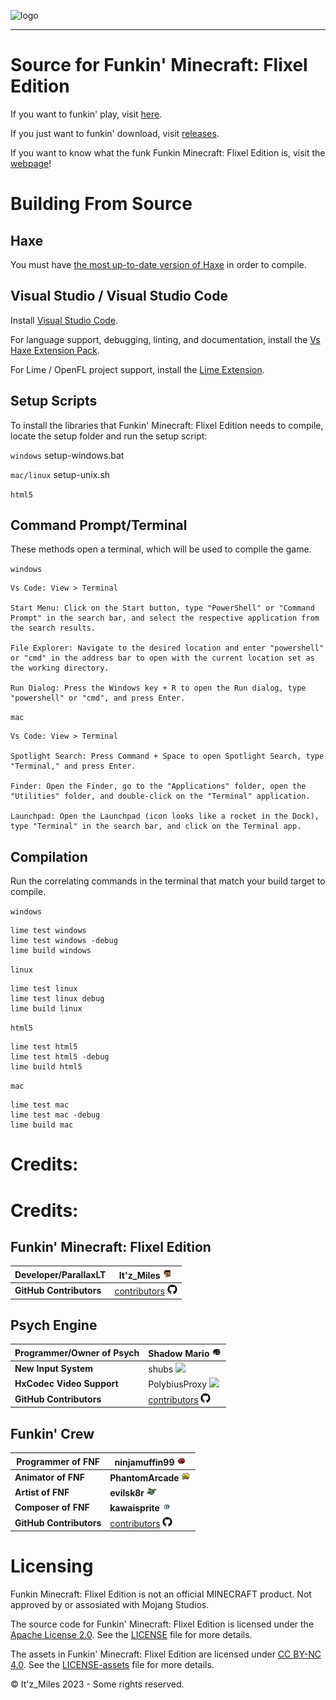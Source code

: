 

<!--This is the markdown readme. View the pretty format on the webpage:
https://github.com/Itz-Miles/Funkin-Minecraft-flixel
-->
![logo](./art/logos/logo/logoHD.png)
___
# Source for Funkin' Minecraft: Flixel Edition
If you want to funkin' play, visit [here](https://itz-miles.github.io/funkinMinecraft/play).

If you just want to funkin' download, visit [releases](https://github.com/Itz-Miles/Funkin-Minecraft/releases/latest).

If you want to know what the funk Funkin Minecraft: Flixel Edition is, visit the [webpage](https://itz-miles.github.io/funkinMinecraft)!

# Building From Source

## Haxe
You must have [the most up-to-date version of Haxe](https://haxe.org/download/) in order to compile.

## Visual Studio / Visual Studio Code

Install [Visual Studio Code](https://code.visualstudio.com/download).

For language support, debugging, linting, and documentation, install the [Vs Haxe Extension Pack](https://marketplace.visualstudio.com/items?itemName=vshaxe.haxe-extension-pack).

For Lime / OpenFL project support, install the [Lime Extension](https://marketplace.visualstudio.com/items?itemName=openfl.lime-vscode-extension).


## Setup Scripts
To install the libraries that Funkin' Minecraft: Flixel Edition needs to compile, locate the setup folder and run the setup script:

`windows`
setup-windows.bat

`mac/linux`
setup-unix.sh

`html5`
## Command Prompt/Terminal

 These methods open a terminal, which will be used to compile the game.
 
`windows`
```
Vs Code: View > Terminal 

Start Menu: Click on the Start button, type "PowerShell" or "Command Prompt" in the search bar, and select the respective application from the search results.

File Explorer: Navigate to the desired location and enter "powershell" or "cmd" in the address bar to open with the current location set as the working directory.

Run Dialog: Press the Windows key + R to open the Run dialog, type "powershell" or "cmd", and press Enter.
```

`mac`
```
Vs Code: View > Terminal

Spotlight Search: Press Command + Space to open Spotlight Search, type "Terminal," and press Enter.

Finder: Open the Finder, go to the "Applications" folder, open the "Utilities" folder, and double-click on the "Terminal" application.

Launchpad: Open the Launchpad (icon looks like a rocket in the Dock), type "Terminal" in the search bar, and click on the Terminal app.
```

## Compilation
Run the correlating commands in the terminal that match your build target to compile.

`windows`
```
lime test windows
lime test windows -debug
lime build windows
```

`linux`
```
lime test linux
lime test linux debug
lime build linux
```

`html5`
``` 
lime test html5
lime test html5 -debug
lime build html5
```

`mac`
```
lime test mac
lime test mac -debug
lime build mac
```

# Credits:

# Credits:

## Funkin' Minecraft: Flixel Edition

| **Developer/ParallaxLT**         | **It'z_Miles** <img src="./assets/shared/images/icons/miles.png" width="16">          |
| --------------------------------- | ------------------------------------------------------------------------------------------ |
| **GitHub Contributors**          | [contributors](https://github.com/Itz-Miles/Funkin-Minecraft/graphs/contributors) <img src= "./assets/shared/images/icons/github.png" width="16">           |

## Psych Engine

| **Programmer/Owner of Psych**    | **Shadow Mario** <img src="./assets/shared/images/icons/shadowmario.png" width="16">  |
| --------------------------------- | ------------------------------------------------------------------------------------------ |
| **New Input System**             | shubs <img src="./assets/shared/images/icons/shubs.png" width="16">                      |
| **HxCodec Video Support**        | PolybiusProxy <img src="./assets/shared/images/icons/polybiusproxy.png" width="16">     |
| **GitHub Contributors**          | [contributors](https://github.com/ShadowMario/FNF-PsychEngine/graphs/contributors) <img src= "./assets/shared/images/icons/github.png" width="16">           |

## Funkin' Crew

| **Programmer of FNF**            | **ninjamuffin99** <img src="./assets/shared/images/icons/ninjamuffin99.png" width="16"> |
| --------------------------------- | ------------------------------------------------------------------------------------------ |
| **Animator of FNF**              | **PhantomArcade** <img src="./assets/shared/images/icons/phantomarcade.png" width="16">  |
| **Artist of FNF**                | **evilsk8r** <img src="./assets/shared/images/icons/evilsk8r.png" width="16">            |
| **Composer of FNF**              | **kawaisprite** <img src="./assets/shared/images/icons/kawaisprite.png" width="16">      |
| **GitHub Contributors**          | [contributors](https://github.com/FunkinCrew/Funkin/graphs/contributors) <img src= "./assets/shared/images/icons/github.png" width="16">           |


# Licensing

Funkin Minecraft: Flixel Edition is not an official MINECRAFT product. Not approved by or assosiated with Mojang Studios.

The source code for Funkin' Minecraft: Flixel Edition is licensed under the [Apache License 2.0](https://opensource.org/licenses/Apache-2.0). See the [LICENSE](./LICENSE) file for more details.

The assets in Funkin' Minecraft: Flixel Edition are licensed under [CC BY-NC 4.0](https://creativecommons.org/licenses/by-nc/4.0/). See the [LICENSE-assets](./LICENSE-assets) file for more details.

© It'z_Miles 2023 - Some rights reserved.
